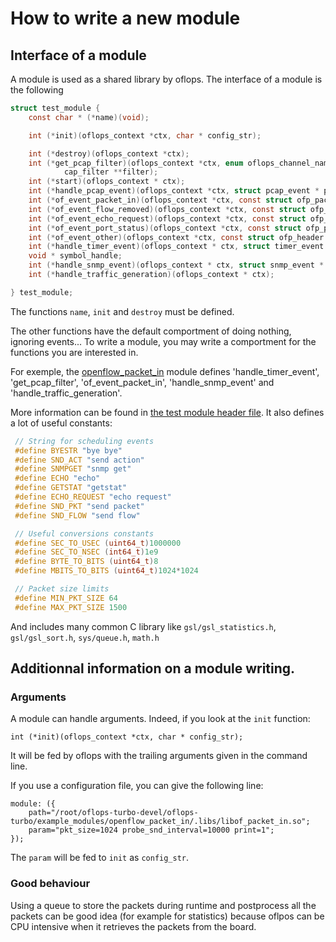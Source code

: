 # How to write a new module

## Interface of a module

A module is used as a shared library by oflops.
The interface of a module is the following

```C
struct test_module {
    const char * (*name)(void);

    int (*init)(oflops_context *ctx, char * config_str);

    int (*destroy)(oflops_context *ctx);
    int (*get_pcap_filter)(oflops_context *ctx, enum oflops_channel_name ofc,
            cap_filter **filter);
    int (*start)(oflops_context * ctx);
    int (*handle_pcap_event)(oflops_context *ctx, struct pcap_event * pe, enum oflops_channel_name ch);
    int (*of_event_packet_in)(oflops_context *ctx, const struct ofp_packet_in * ofph);
    int (*of_event_flow_removed)(oflops_context *ctx, const struct ofp_flow_removed * ofph);
    int (*of_event_echo_request)(oflops_context *ctx, const struct ofp_header * ofph);
    int (*of_event_port_status)(oflops_context *ctx, const struct ofp_port_status * ofph);
    int (*of_event_other)(oflops_context *ctx, const struct ofp_header * ofph);
    int (*handle_timer_event)(oflops_context * ctx, struct timer_event * te);
    void * symbol_handle;
    int (*handle_snmp_event)(oflops_context * ctx, struct snmp_event * se);
    int (*handle_traffic_generation)(oflops_context * ctx);

} test_module;

```

The functions `name`, `init` and `destroy` must be defined.

The other functions have the default comportment of doing nothing, ignoring events...
To write a module, you may write a comportment for the functions you are interested in.

For exemple, the [openflow_packet_in](./src/example_modules/openflow_packet_in/pktin.c) module
defines 'handle_timer_event', 'get_pcap_filter', 'of_event_packet_in', 'handle_snmp_event' and
'handle_traffic_generation'.

More information can be found in [the test module header file](./src/test_module.h).
It also defines a lot of useful constants:

```C
 // String for scheduling events
 #define BYESTR "bye bye"
 #define SND_ACT "send action"
 #define SNMPGET "snmp get"
 #define ECHO "echo"
 #define GETSTAT "getstat"
 #define ECHO_REQUEST "echo request"
 #define SND_PKT "send packet"
 #define SND_FLOW "send flow"

 // Useful conversions constants
 #define SEC_TO_USEC (uint64_t)1000000
 #define SEC_TO_NSEC (int64_t)1e9
 #define BYTE_TO_BITS (uint64_t)8
 #define MBITS_TO_BITS (uint64_t)1024*1024

 // Packet size limits
 #define MIN_PKT_SIZE 64
 #define MAX_PKT_SIZE 1500
```

And includes many common C library like `gsl/gsl_statistics.h`, `gsl/gsl_sort.h`, `sys/queue.h`, `math.h`


## Additionnal information on a module writing.

### Arguments

A module can handle arguments. Indeed, if you look at the `init` function:

```
int (*init)(oflops_context *ctx, char * config_str);
```

It will be fed by oflops with the trailing arguments given in the command line.

If you use a configuration file, you can give the following line:

```
module: ({
    path="/root/oflops-turbo-devel/oflops-turbo/example_modules/openflow_packet_in/.libs/libof_packet_in.so";
    param="pkt_size=1024 probe_snd_interval=10000 print=1";
});
```

The `param` will be fed to `init` as `config_str`.

### Good behaviour

Using a queue to store the packets during runtime and postprocess all the
packets can be good idea (for example for statistics) because oflpos can be CPU
intensive when it retrieves the packets from the board.
